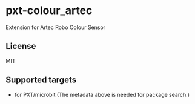 # pxt-colour_artec

Extension for Artec Robo Colour Sensor

## License

MIT

## Supported targets

* for PXT/microbit
(The metadata above is needed for package search.)


